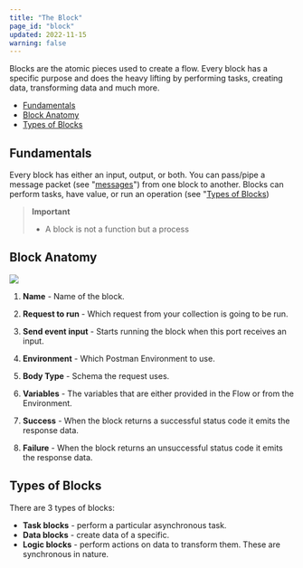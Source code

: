 ```yaml
---
title: "The Block"
page_id: "block"
updated: 2022-11-15
warning: false
---
```


Blocks are the atomic pieces used to create a flow. Every block has a specific purpose and does the heavy lifting by performing tasks, creating data, transforming data and much more.

- [Fundamentals](#fundamentals)
- [Block Anatomy](#block-anatomy)
- [Types of Blocks](#types-of-blocks)

## Fundamentals

Every block has either an input, output, or both. You can pass/pipe a message packet (see "[messages](./messages.md)") from one block to another. Blocks can perform tasks, have value, or run an operation (see "[Types of Blocks](#types-of-blocks))

> **Important**
>
> - A block is not a function but a process

## Block Anatomy

![](https://assets.postman.com/postman-labs-docs/block/updated-block-anatomy.png)

1. **Name** - Name of the block.

2. **Request to run** - Which request from your collection is going to be run.

3. **Send event input** - Starts running the block when this port receives an input.

4. **Environment** - Which Postman Environment to use.

5. **Body Type** - Schema the request uses.

6. **Variables** - The variables that are either provided in the Flow or from the Environment.

7. **Success** - When the block returns a successful status code it emits the response data.

8. **Failure** - When the block returns an unsuccessful status code it emits the response data.

## Types of Blocks

There are 3 types of blocks:

- **Task blocks** - perform a particular asynchronous task.
- **Data blocks** - create data of a specific.
- **Logic blocks** - perform actions on data to transform them. These are synchronous in nature.
